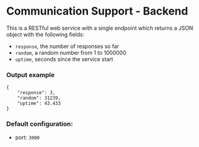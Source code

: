 # Communication Support - Backend
This is a RESTful web service with a single endpoint which returns a JSON object with the following fields:
- `response`, the number of responses so far
- `random`, a random number from 1 to 1000000
- `uptime`, seconds since the service start


### Output example
```
{
    "response": 3,
    "random": 31239,
    "uptime": 43.433
}
```

### Default configuration:
- port: `3000`
